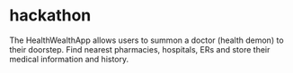 # hackathon
The HealthWealthApp allows users to summon a doctor (health demon) to their doorstep. 
Find nearest pharmacies, hospitals, ERs and store their medical information and history.
